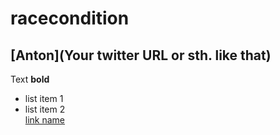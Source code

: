 # racecondition

## [Anton](Your twitter URL or sth. like that)

Text **bold**  
* list item 1  
* list item 2  
[link name](http://berlinjs.org)